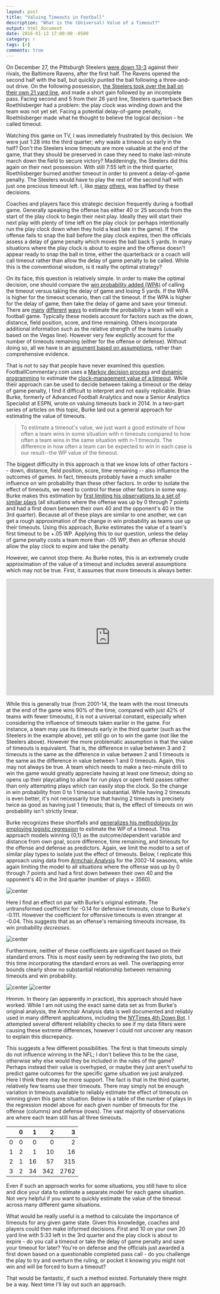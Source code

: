 ```yaml
---
layout: post
title: "Valuing Timeouts in Football"
description: "What is the (Universal) Value of a Timeout?"
output: html_document
date: 2016-01-13 17:00:00 -0500
category: r
tags: [r]
comments: true
---
```






On December 27, the Pittsburgh Steelers [were down 13-3](http://www.nfl.com/gamecenter/2015122712/2015/REG16/steelers@ravens#menu=gameinfo%7CcontentId%3A0ap3000000618725&tab=recap) against their rivals, the Baltimore Ravens, after the first half. The Ravens opened the second half with the ball, but quickly punted the ball following a three-and-out drive. On the following possession, [the Steelers took over the ball on their own 21 yard line](http://prod.static.steelers.clubs.nfl.com/assets/docs/2015_Reg16_Gamebook_at_Baltimore_12272015.pdf), and made a short gain followed by an incomplete pass. Facing second and 5 from their 26 yard line, Steelers quarterback Ben Roethlisberger had a problem: the play clock was winding down and the team was not yet set. Facing a potential delay-of-game penalty, Roethlisberger made what he thought to believe the logical decision - he called timeout.

Watching this game on TV, I was immediately frustrated by this decision. We were just 1:28 into the third quarter; why waste a timeout so early in the half? Don't the Steelers know timeouts are more valuable at the end of the game, that they should be preserved in case they need to make last-minute march down the field to secure victory? Maddeningly, the Steelers did this again on their next possession. With still 7:55 left in the third quarter, Roethlisberger burned another timeout in order to prevent a delay-of-game penalty. The Steelers would have to play the rest of the second half with just one precious timeout left. I, like [many](https://www.reddit.com/r/nfl/comments/20f4cq/why_do_teams_generally_elect_to_burn_a_timeout/) [others](http://boards.straightdope.com/sdmb/showthread.php?t=594347), was baffled by these decisions.

Coaches and players face this strategic decision frequently during a football game. Generally speaking the offense has either 40 or 25 seconds from the start of the play clock to begin their next play. Ideally they will start their next play with plenty of time left on the play clock (or perhaps intentionally run the play clock down when they hold a lead late in the game). If the offense fails to snap the ball before the play clock expires, then the officials assess a delay of game penalty which moves the ball back 5 yards. In many situations where the play clock is about to expire and the offense doesn't appear ready to snap the ball in time, either the quarterback or a coach will call timeout rather than allow the delay of game penalty to be called. While this is the conventional wisdom, is it really the optimal strategy?

On its face, this question is relatively simple. In order to make the optimal decision, one should compare the [win probability added (WPA)](http://www.advancedfootballanalytics.com/index.php/home/stats/stats-explained/win-probability-and-wpa) of calling the timeout versus taking the delay of game and losing 5 yards. If the WPA is higher for the timeout scenario, then call the timeout. If the WPA is higher for the delay of game, then take the delay of game and save your timeout. There are [many](http://www.pro-football-reference.com/about/win_prob.htm) [different](http://thespread.us/building-a-win-probability-model-part-1.html) [ways](http://www.nytimes.com/2015/10/02/upshot/a-better-4th-down-bot-giving-analysis-before-the-play.html?_r=0) to estimate the probability a team will win a football game. Typically these models account for factors such as the down, distance, field position, score, and time remaining. Others incorporate additional information such as the relative strength of the teams (usually based on the Vegas line). However very few explictly account for the number of timeouts remaining (either for the offense or defense). Without doing so, all we have is an [argument based on assumptions](http://thesportsquotient.com/editors-pick-nfl/2013/1/29/the-value-of-an-nfl-timeout), rather than comprehensive evidence.

That is not to say that people have never examined this question. FootballCommentary.com uses a [Markov decision process](https://en.wikipedia.org/wiki/Markov_decision_process) and [dynamic programming](https://en.wikipedia.org/wiki/Dynamic_programming) to estimate the [clock-management value of a timeout](http://www.footballcommentary.com/timeouts.htm). While their approach can be used to decide between taking a timeout or the delay of game penalty, I find it difficult to interpret and not easily replicable. Brian Burke, formerly of Advanced Football Analytics and now a Senior Analytics Specialist at ESPN, wrote on valuing timeouts back in 2014. In a two-part series of articles on this topic, Burke laid out a general approach for estimating the value of timeouts.

> To estimate a timeout's value, we just want a good estimate of how often a team wins in some situation with n timeouts compared to how often a team wins in the same situation with n-1 timeouts. The difference in how often a team can be expected to win in each case is our result--the WP value of the timeout.

The biggest difficulty in this approach is that we know lots of other factors -- down, distance, field position, score, time remaining -- also influence the outcomes of games. In fact, timeouts probably have a much smaller influence on win probability than these other factors. In order to isolate the effect of timeouts, we need to control for these other factors in some way. Burke makes this estimation by [first limiting his observations to a set of similar plays](http://archive.advancedfootballanalytics.com/2014/01/the-value-of-timeout-first-approximation.html) (all situations where the offense was up by 0 through 7 points and had a first down between their own 40 and the opponent's 40 in the 3rd quarter). Because all of these plays are similar to one another, we can get a rough approximation of the change in win probability as teams use up their timeouts. Using this approach, Burke estimates the value of a team's first timeout to be +.05 WP. Applying this to our question, unless the delay of game penalty costs a team more than -.05 WP, then an offense should allow the play clock to expire and take the penalty. 

However, we cannot stop there. As Burke notes, this is an extremely crude approximation of the value of a timeout and includes several assumptions which may not be true. First, it assumes that more timeouts is always better.

<iframe width="560" height="315" src="https://www.youtube.com/embed/XLHglL7FCNY" frameborder="0" allowfullscreen></iframe>





While this is generally true (from 2001-14, the team with the most timeouts at the end of the game wins 90% of the time, compared with just 42% of teams with fewer timeouts), it is not a universal constant, especially when considering the influence of timeouts taken earlier in the game. For instance, a team may use its timeouts early in the third quarter (such as the Steelers in the example above), yet still go on to win the game (not like the Steelers above). However the more problematic assumption is that the value of timeouts is equivalent. That is, the difference in value between 3 and 2 timeouts is the same as the difference in value between 2 and 1 timeouts is the same as the difference in value between 1 and 0 timeouts. Again, this may not always be true. A team which needs to make a two-minute drill to win the game would greatly appreciate having at least one timeout; doing so opens up their playcalling to allow for run plays or open field passes rather than only attempting plays which can easily stop the clock. So the change in win probability from 0 to 1 timeout is substantial. While having 2 timeouts is even better, it's not necessarily true that having 2 timeouts is precisely twice as good as having just 1 timeouts; that is, the effect of timeouts on win probability isn't strictly linear.

Burke recognizes these shortfalls and [generalizes his methodology by employing logistic regression](http://archive.advancedfootballanalytics.com/2014/01/the-value-of-timeout-part-2.html) to estimate the WP of a timeout. This approach models winning {0,1} as the outcome/dependent variable and distance from own goal, score difference, time remaining, and timeouts for the offense and defense as predictors. Again, we limit the model to a set of similar play types to isolate just the effect of timeouts. Below, I replicate this approach using data from [Armchair Analysis](http://armchairanalysis.com/index.php) for the 2002-14 seasons, while again limiting the model to all situations where the offense was up by 0 through 7 points and had a first down between their own 40 and the opponent's 40 in the 3rd quarter (number of plays = 3560).

![center](/figs/2016-01-14-timeout-value/win_prob_logit-1.png) 

Here I find an effect on par with Burke's original estimate. The untransformed coefficient for -0.14 for defensive timeouts, close to Burke's -0.111. However the coefficient for offensive timeouts is even stranger at -0.04. This suggests that as an offense's remaining timeouts increase, its win probability *decreases*.

![center](/figs/2016-01-14-timeout-value/wp_logit_off-1.png) 

Furthermore, neither of these coefficients are significant based on their standard errors. This is most easily seen by redrawing the two plots, but this time incorporating the standard errors as well. The overlapping error bounds clearly show no substantial relationship between remaining timeouts and win probability.

![center](/figs/2016-01-14-timeout-value/wp_logit_se-1.png) ![center](/figs/2016-01-14-timeout-value/wp_logit_se-2.png) 

Hmmm. In theory (an apparently in practice), this approach should have worked. While I am not using the exact same data set as from Burke's original analysis, the Armchair Analysis data is well documented and reliably used in many different applications, including the [NYTimes 4th Down Bot](http://nyt4thdownbot.com/). I attempted several different reliability checks to see if my data filters were causing these extreme differences, however I could not uncover any reason to explain this discrepancy.

This suggests a few different possibilities. The first is that timeouts simply do not influence winning in the NFL; I don't believe this to be the case, otherwise why else would they be included in the rules of the game? Perhaps instead their value is overhyped, or maybe they just aren't useful to predict game outcomes for the specific game situation we just analyzed. Here I think there may be more support. The fact is that in the third quarter, relatively few teams use their timeouts. There may simply not be enough variation in timeouts available to reliably estimate the effect of timeouts on winning given this game situation. Below is a table of the number of plays in the regression model above for each given number of timeouts for the offense (columns) and defense (rows). The vast majority of observations are where each team still has all three timeouts.


|   |  0|  1|   2|    3|
|--:|--:|--:|---:|----:|
|  0|  0|  0|   0|    2|
|  1|  2|  1|  10|   16|
|  2|  1| 16|  57|  315|
|  3|  2| 34| 342| 2762|

Even if such an approach works for some situations, you still have to slice and dice your data to estimate a separate model for each game situation. Not very helpful if you want to quickly estimate the value of the timeout across many different game situations.

What would be really useful is a method to calculate the importance of timeouts for any given game state. Given this knowledge, coaches and players could then make informed decisions. First and 10 on your own 20 yard line with 5:33 left in the 3rd quarter and the play clock is about to expire - do you call a timeout or take the delay of game penalty and save your timeout for later? You're on defense and the officials just awarded a first down based on a questionable completed pass call - do you challenge the play to try and overturn the ruling, or pocket it knowing you might not win and will be forced to burn a timeout?

That would be fantastic, if such a method existed. Fortunately there might be a way. Next time I'll lay out such an approach.



